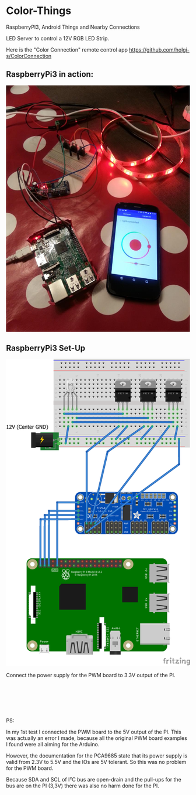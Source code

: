 # Color-Things
RaspberryPI3, Android Things and Nearby Connections

LED Server to control a 12V RGB LED Strip.

Here is the "Color Connection" remote control app https://github.com/holgi-s/ColorConnection

## RaspberryPi3 in action:

![In action](ColorThings.jpg "in action")

## RaspberryPi3 Set-Up

![Fritzing](ColorThingsPi.png "fritzing")

Connect the power supply for the PWM board to 3.3V output of the PI.

&nbsp;

&nbsp;

&nbsp;

PS:

In my 1st test I connected the PWM board to the 5V output of the PI.
This was actually an error I made, because all the original PWM board examples I found were all aiming for the Arduino.

However, the documentation for the PCA9685 state that its power supply is valid from 2.3V to 5.5V and the IOs are 5V tolerant.
So this was no problem for the PWM board.

Because SDA and SCL of I²C bus are open-drain and the pull-ups for the bus are on the PI (3,3V) there was also no harm done for the PI.

